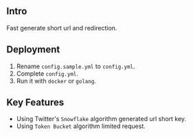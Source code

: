## Intro

Fast generate short url and redirection.

## Deployment

1. Rename `config.sample.yml` to `config.yml`.
2. Complete `config.yml`.
3. Run it with `docker` or `golang`.

## Key Features

- Using Twitter's `Snowflake` algorithm generated url short key.
- Using `Token Bucket` algorithm limited request.

